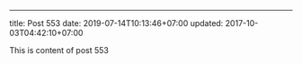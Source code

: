 ---
title: Post 553
date: 2019-07-14T10:13:46+07:00
updated: 2017-10-03T04:42:10+07:00

This is content of post 553